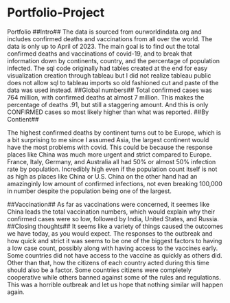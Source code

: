 # Portfolio-Project
Portfolio
##Intro##
The data is sourced from ourworldindata.org and includes confirmed deaths and vaccinations from all over the world. The data is only up to April of 2023. 
The main goal is to find out the total confirmed deaths and vaccinations of covid-19, and to break that information down by continents, country, and the percentage of population infected. 
The sql code originally had tables created at the end for easy visualization creation through tableau but I did not realize tableau public does not allow sql to tableau imports so old fashioned
cut and paste of the data was used instead. 
##Global numbers##
Total confirmed cases was 764 million, with confirmed deaths at almost 7 million. This makes the percentage of deaths .91, but still a staggering amount. And this is only CONFIRMED cases so most likely
higher than what was reported. 
##By Contient##

The highest confirmed deaths by continent turns out to be Europe, which is a bit surprising to me since I assumed Asia, the largest continent would have the most problems with covid.
This could be because the response places like China was much more urgent and strict compared to Europe. France, Italy, Germany, and Australia all had 50% or almost 50% infection rate by population. Incredibly high even 
if the population count itself is not as high as places like China or U.S. China on the other hand had an amazinginly low amount of confirmed infections, not even breaking 100,000 in number despite the population being one of 
the largest. 

##Vaccination##
As far as vaccinations were concerned, it seemes like China leads the total vaccination numbers, which would explain why their confirmed cases were so low, followed by India, United States, and Russia. 
##Closing thoughts##
It seems like a variety of things caused the outcomes we have today, as you would expect. The responses to the outbreak and how quick and strict it was seems to be one of the biggest factors to having a low case count, possibly along with 
having access to the vaccines early. Some countries did not have access to the vaccine as quickly as others did. Other than that, how the citizens of each country acted during this time should also be a factor. Some countries citizens were
completely cooperative while others banned against some of the rules and regulations. This was a horrible outbreak and let us hope that nothing similar will happen again. 
